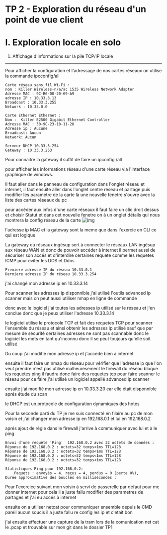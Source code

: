 TP 2 - Exploration du réseau d'un point de vue client
======================
I. Exploration locale en solo
==========
1. Affichage d'informations sur la pile TCP/IP locale
-----------
Pour afficher la configuration et l'adressage de nos cartes réseaux on utilise la commande ipcconfig/all 


    Carte réseau sans fil Wi-Fi :
    nom : Killer Wireless-n/a/ac 1535 Wireless Network Adapter
    Adresse MAC : 9C-B6-D0-20-69-A9
    adresse IP : 10.33.3.13
    Broadcast : 10.33.3.255
    Network : 10.33.0.0

    Carte Ethernet Ethernet :
    Nom :  Killer E2500 Gigabit Ethernet Controller
    Adresse MAC : 30-9C-23-18-11-28
    Adresse ip : Aucune 
    Broadcast: Aucun 
    Network: Aucun

    Serveur DHCP 10.33.3.254
    Gateway : 10.33.3.253

Pour connaitre la gateway il suffit de faire un ipconfig /all 

pour afficher les informations réseau d'une carte réseau via l'interface graphique de windows.

Il faut aller dans le panneau de configuration dans l'onglet réseau et internet,
il faut ensuite aller dans l'onglet centre réseau et partage puis modifier les parametre de la carte là une nouvelle fenetre s'ouvre avec la liste des cartes réseaux du pc

pour accéder aux infos d'une carte réseaux il faut faire un clic droit dessus et choisir Statut  et dans cet nouvelle fenetre on à un onglet détails qui nous montrera la config réseau de la carte 
![img](https://github.com/StevenDias33/LaboR-seau/blob/master/TP%201/Tp-1.png)

l'adresse ip MAC et la gateway sont la meme que dans l'exercie en CLI ce qui est logique 

La gateway du réseaux ingésup sert à connecter le réseaux LAN ingésup aux réseau WAN et donc de pouvoir accéder à internet il permet aussi de sécuriser son accés et d'interdire certaines requete comme les requetes ICMP pour eviter les DOS et Ddos 

    Premiere adresse IP du réseau 10.33.0.1
    Derniere adresse IP du réseau 10.33.3.254

j'ai changé mon adresse ip en 10.33.3.14

Pour scanner les adresses ip disponnible j'ai utilisé l'outils advanced ip scanner mais on peut aussi utiliser nmap en ligne de commande 

donc avec le logiciel j'ai toutes les adresses ip utilisé sur le réseau et j'en conclue donc que je peux utiliser l'adresse 10.33.3.14

le logiciel utilise le protocole TCP et fait des requetes TCP pour scanner l'ensemble du réseau et ainsi obtenir les adresses ip utilisé sauf que par mesure de sécurité certaines adresses ne sont pas scannable donc le logiciel les mets en tant qu'inconnu donc il se peut toujours qu'elle soit utilisé 

Du coup j'ai modifié mon adresse ip et j'accede bien à internet 


ensuite il faut faire un nmap du réseau pour vérifier que l'adresse ip que l'on veut prendre n'est pas utilisé 
malheuresement le firewall du réseau bloque les requetes ping il faudra donc faire des requetes tcp pour faire scanner le réseau pour ce faire j'ai utilisé un logiciel appellé advanced ip scanner 

ensuite j'ai modifié mon adresse ip en 10.33.3.20 car elle était disponnible aprés étude du scan 

le DHCP est un protocole de configuration dynamiques des hotes 

Pour la seconde parti du TP je me suis connecté en filaire au pc de mon voisin et j'ai changer mon adresse ip en 192.168.0.1 et lui en 192.168.0.2 

aprés ajout de régle dans le firewall j'arrive à communiquer avec lui et à le ping 

    Envoi d’une requête 'Ping'  192.168.0.2 avec 32 octets de données :
    Réponse de 192.168.0.2 : octets=32 temps<1ms TTL=128
    Réponse de 192.168.0.2 : octets=32 temps<1ms TTL=128
    Réponse de 192.168.0.2 : octets=32 temps<1ms TTL=128
    Réponse de 192.168.0.2 : octets=32 temps<1ms TTL=128

    Statistiques Ping pour 192.168.0.2:
        Paquets : envoyés = 4, reçus = 4, perdus = 0 (perte 0%),
    Durée approximative des boucles en millisecondes :


Pour l'exercice suivant mon voisin à servi de passerelle par défaut pour me donner internet pour cela il a juste fallu modifier des parametres de partages et j'ai eu accés à internet

ensuite on a utiliser netcat pour communiquer ensemble depuis le CMD pareil aucun soucis il a juste fallu re config les ip et c'était bon 

j'ai ensuite effectuer une capture de la tram lors de la comunication net cat le .pcap et trouvable sur mon git dans le dossier TP1
